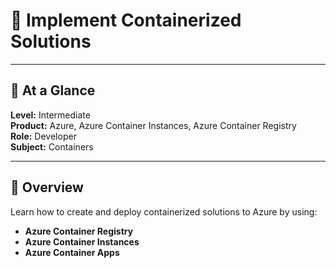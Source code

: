 # 🚀 Implement Containerized Solutions  

---

## 📌 At a Glance  
**Level:** Intermediate  
**Product:** Azure, Azure Container Instances, Azure Container Registry  
**Role:** Developer  
**Subject:** Containers  

---

## 📖 Overview  
Learn how to create and deploy containerized solutions to Azure by using:  
- **Azure Container Registry**  
- **Azure Container Instances**  
- **Azure Container Apps**  

